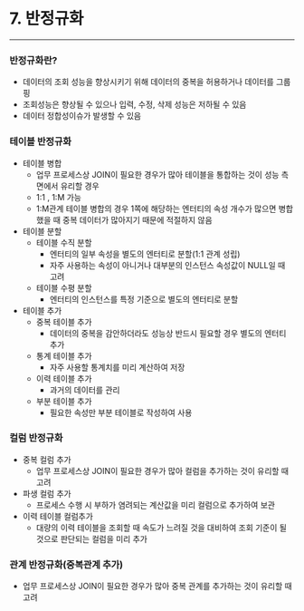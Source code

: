 # 7. 반정규화

---

### 반정규화란?

- 데이터의 조회 성능을 향상시키기 위해 데이터의 중복을 허용하거나 데이터를 그룹핑
- 조회성능은 향상될 수 있으나 입력, 수정, 삭제 성능은 저하될 수 있음
- 데이터 정합성이슈가 발생할 수 있음

### 테이블 반정규화

- 테이블 병합
    - 업무 프로세스상 JOIN이 필요한 경우가 많아 테이블을 통합하는 것이 성능 측면에서 유리할 경우
    - 1:1 , 1:M 가능
    - 1:M관계 테이블 병합의 경우 1쪽에 해당하는 엔터티의 속성 개수가 많으면 병합했을 때 중복 데이터가 많아지기 때문에 적절하지 않음
- 테이블 분할
    - 테이블 수직 분할
        - 엔터티의 일부 속성을 별도의 엔터티로 분할(1:1 관계 성립)
        - 자주 사용하는 속성이 아니거나 대부분의 인스턴스 속성값이 NULL일 때 고려
    - 테이블 수평 분할
        - 엔터티의 인스턴스를 특정 기준으로 별도의 엔터티로 분할
- 테이블 추가
    - 중복 테이블 추가
        - 데이터의 중복을 감안하더라도 성능상 반드시 필요할 경우 별도의 엔터티 추가
    - 통계 테이블 추가
        - 자주 사용할 통계치를 미리 계산하여 저장
    - 이력 테이블 추가
        - 과거의 데이터를 관리
    - 부분 테이블 추가
        - 필요한 속성만 부분 테이블로 작성하여 사용

### 컬럼 반정규화

- 중복 컬럼 추가
    - 업무 프로세스상 JOIN이 필요한 경우가 많아 컬럼을 추가하는 것이 유리할 때 고려
- 파생 컬럼 추가
    - 프로세스 수행 시 부하가 염려되는 계산값을 미리 컬럼으로 추가하여 보관
- 이력 테이블 컬럼추가
    - 대량의 이력 테이블을 조회할 때 속도가 느려질 것을 대비하여 조회 기준이 될 것으로 판단되는 컬럼을 미리 추가

### 관계 반정규화(중복관계 추가)

- 업무 프로세스상 JOIN이 필요한 경우가 많아 중복 관계를 추가하는 것이 유리할 때 고려
